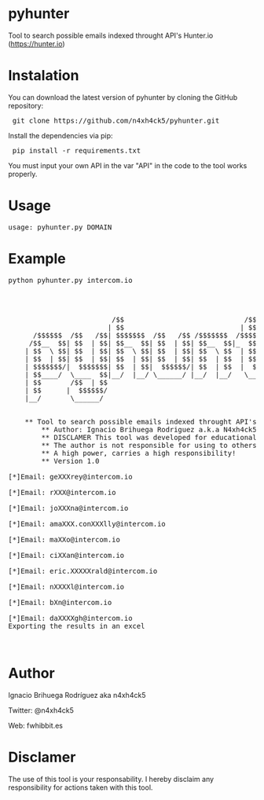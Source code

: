 # pyhunter
Tool to search possible emails indexed throught API's Hunter.io (https://hunter.io)

# Instalation

You can download the latest version of pyhunter by cloning the GitHub repository:

<pre> git clone https://github.com/n4xh4ck5/pyhunter.git</pre>

Install the dependencies via pip:

<pre> pip install -r requirements.txt </pre>

You must input your own API in the var "API" in the code to the tool works properly.

# Usage

<pre>usage: pyhunter.py DOMAIN </pre>

# Example
<pre>
python pyhunter.py intercom.io



	                                                                                                              
	                     /$$                             /$$                        
	                    | $$                            | $$                        
	  /$$$$$$  /$$   /$$| $$$$$$$  /$$   /$$ /$$$$$$$  /$$$$$$    /$$$$$$   /$$$$$$ 
	 /$$__  $$| $$  | $$| $$__  $$| $$  | $$| $$__  $$|_  $$_/   /$$__  $$ /$$__  $$
	| $$  \ $$| $$  | $$| $$  \ $$| $$  | $$| $$  \ $$  | $$    | $$$$$$$$| $$  \__/
	| $$  | $$| $$  | $$| $$  | $$| $$  | $$| $$  | $$  | $$ /$$| $$_____/| $$      
	| $$$$$$$/|  $$$$$$$| $$  | $$|  $$$$$$/| $$  | $$  |  $$$$/|  $$$$$$$| $$      
	| $$____/  \____  $$|__/  |__/ \______/ |__/  |__/   \___/   \_______/|__/      
	| $$       /$$  | $$                                                            
	| $$      |  $$$$$$/                                                            
	|__/       \______/                                                                                                        
	

	** Tool to search possible emails indexed throught API's Hunter.io (https://hunter.io)
    	** Author: Ignacio Brihuega Rodriguez a.k.a N4xh4ck5
    	** DISCLAMER This tool was developed for educational goals. 
    	** The author is not responsible for using to others goals.
    	** A high power, carries a high responsibility!
    	** Version 1.0

[*]Email: geXXXrey@intercom.io

[*]Email: rXXX@intercom.io

[*]Email: joXXXna@intercom.io

[*]Email: amaXXX.conXXXlly@intercom.io

[*]Email: maXXo@intercom.io

[*]Email: ciXXan@intercom.io

[*]Email: eric.XXXXXrald@intercom.io

[*]Email: nXXXXl@intercom.io

[*]Email: bXn@intercom.io

[*]Email: daXXXXgh@intercom.io
Exporting the results in an excel
  
 </pre>

# Author

Ignacio Brihuega Rodríguez aka n4xh4ck5

Twitter:  @n4xh4ck5

Web: fwhibbit.es

# Disclamer

The use of this tool is your responsability. I hereby disclaim any responsibility for actions taken with this tool.

